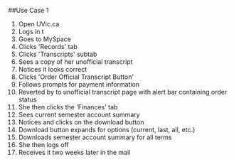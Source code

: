 ##Use Case 1

1. Open UVic.ca
2. Logs in t
3. Goes to MySpace
4. Clicks 'Records' tab
5. Clicks 'Transcripts' subtab
6. Sees a copy of her unofficial transcript
7. Notices it looks correct
8. Clicks 'Order Official Transcript Button'
9. Follows prompts for payment information
10. Reverted by to unofficial transcript page with alert bar containing order status
11. She then clicks the 'Finances' tab
12. Sees current semester account summary
13. Notices and clicks on the download button
14. Download button expands for options (current, last, all, etc.)
15. Downloads semester account summary for all terms
16. She then logs off
11. Receives it two weeks later in the mail
